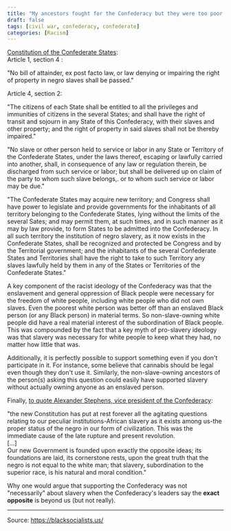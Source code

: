 ```yaml
---
title: "My ancestors fought for the Confederacy but they were too poor to own slaves, so how are you gonna tell me that they were fighting for slavery? The civil war wasn't about slavery."
draft: false
tags: [civil war, confederacy, confederate]
categories: [Racism]
---
```


[Constitution of the Confederate States](http://avalon.law.yale.edu/19th_century/csa_csa.asp):  
Article 1, section 4 :  
  
"No bill of attainder, ex post facto law, or law denying or impairing the right of property in negro slaves shall be passed."  
  
Article 4, section 2:  
  
"The citizens of each State shall be entitled to all the privileges and immunities of citizens in the several States; and shall have the right of transit and sojourn in any State of this Confederacy, with their slaves and other property; and the right of property in said slaves shall not be thereby impaired."  
  
"No slave or other person held to service or labor in any State or Territory of the Confederate States, under the laws thereof, escaping or lawfully carried into another, shall, in consequence of any law or regulation therein, be discharged from such service or labor; but shall be delivered up on claim of the party to whom such slave belongs,. or to whom such service or labor may be due."  
  
"The Confederate States may acquire new territory; and Congress shall have power to legislate and provide governments for the inhabitants of all territory belonging to the Confederate States, lying without the limits of the several Sates; and may permit them, at such times, and in such manner as it may by law provide, to form States to be admitted into the Confederacy. In all such territory the institution of negro slavery, as it now exists in the Confederate States, shall be recognized and protected be Congress and by the Territorial government; and the inhabitants of the several Confederate States and Territories shall have the right to take to such Territory any slaves lawfully held by them in any of the States or Territories of the Confederate States."  
  
A key component of the racist ideology of the Confederacy was that the enslavement and general oppression of Black people were necessary for the freedom of white people, including white people who did not own slaves. Even the poorest white person was better off than an enslaved Black person (or any Black person) in material terms. So non-slave-owning white people did have a real material interest of the subordination of Black people. This was compounded by the fact that a key myth of pro-slavery ideology was that slavery was necessary for white people to keep what they had, no matter how little that was.  
  
Additionally, it is perfectly possible to support something even if you don't participate in it. For instance, some believe that cannabis should be legal even though they don't use it. Similarly, the non-slave-owning ancestors of the person(s) asking this question could easily have supported slavery without actually owning anyone as an enslaved person.  
  
Finally, [to quote Alexander Stephens, vice president of the Confederacy](https://sourcebooks.fordham.edu/mod/1861stephens.asp):  
  
"the new Constitution has put at rest forever all the agitating questions relating to our peculiar institutions-African slavery as it exists among us-the proper status of the negro in our form of civilization. This was the immediate cause of the late rupture and present revolution.  
\[…\]  
Our new Government is founded upon exactly the opposite ideas; its foundations are laid, its cornerstone rests, upon the great truth that the negro is not equal to the white man; that slavery, subordination to the superior race, is his natural and moral condition."  
  
Why one would argue that supporting the Confederacy was not "necessarily" about slavery when the Confederacy's leaders say the **exact opposite** is beyond us (but not really).

----
Source: https://blacksocialists.us/

